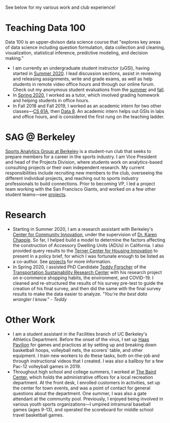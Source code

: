 ---
---
See below for my various work and club experience!

# Teaching Data 100
Data 100 is an upper-divison data science course that "explores key areas of data science including question formulation, data collection and cleaning, visualization, statistical inference, predictive modeling, and decision making."
- I am currently an undergraduate student instructor (uGSI), having started in [Summer 2020](http://www.ds100.org/su20/). I lead discussion sections, assist in reviewing and releasing assignments, write and grade exams, as well as help students in remote video office hours and through our online forum. Check out my anonymous student evaluations from the [summer](assets/evals/su20.pdf) and [fall](assets/evals/fa20.pdf).
- In [Spring 2020](http://www.ds100.org/sp20/), I worked as a tutor, which involved grading homework and helping students in office hours.
- In Fall 2018 and Fall 2019, I worked as an academic intern for two other classes—[CS 61A](https://inst.eecs.berkeley.edu/~cs61a/sp18/), then [Data 8](http://data8.org/fa19). An academic intern helps out GSIs in labs and office hours, and is considered the first rung on the teaching ladder.

# SAG @ Berkeley
[Sports Analytics Group at Berkeley](https://sportsanalytics.berkeley.edu/) is a student-run club that seeks to prepare members for a career in the sports industry. I am Vice President and head of the Projects Division, where students work on analytics-based consulting projects or their own independent research. My current responsibilities include recruiting new members to the club, overseeing the different individual projects, and reaching out to sports industry professionals to build connections. Prior to becoming VP, I led a project team working with the San Francisco Giants, and worked on a few other student teams—see [projects](/projects).

# Research
- Starting in Summer 2020, I am a research assistant with Berkeley's [Center for Community Innovation](https://communityinnovation.berkeley.edu/), under the supervision of [Dr. Karen Chapple](http://karenchapple.com/). So far, I helped build a model to determine the factors affecting the construction of Accessory Dwelling Units (ADUs) in California. I also provided query results to the [Terner Center for Housing Innovation](https://ternercenter.berkeley.edu/) to present in a policy brief, for which I was fortunate enough to be listed as a co-author. See [projects](/projects) for more information.
- In Spring 2020, I assisted PhD Candidate [Teddy Forscher](https://tsrc.berkeley.edu/teddy-forscher) of the [Transportation Sustainability Research Center](https://tsrc.berkeley.edu/) with his research project on e-commerce shopping habits, the environment, and COVID-19. I cleaned and re-structured the results of his survey pre-test to guide the creation of his final survey, and then did the same with the final survey results to make the data easier to analyze. *"You're the best data wrangler I know." - Teddy*

# Other Work
- I am a student assistant in the Facilities branch of UC Berkeley's Athletics Department. Before the onset of the virus, I set up [Haas Pavilion](https://calbears.com/sports/2020/6/22/haas-pavilion.aspx) for games and practices at by setting up and breaking down basketball hoops, volleyball nets, the scorers' table, and other equipment. I train new workers to do these tasks, both on-the-job and through instructional videos that I created. I was also a ballboy for a few Pac-12 volleyball games in 2019.
- Throughout high school and college summers, I worked at [The Baird Center](https://southorange.org/249/Recreation-Cultural-Affairs), which holds the administrative offices for a local recreation department. At the front desk, I enrolled customers in activities, set up the center for town events, and was a point of contact for general questions about the department. One summer, I was also a gate attendant at the community pool. Previously, I enjoyed being involved in various youth sports organizations—I umpired intramural baseball games (ages 9-13), and operated the scoreboard for middle school travel basketball games.

